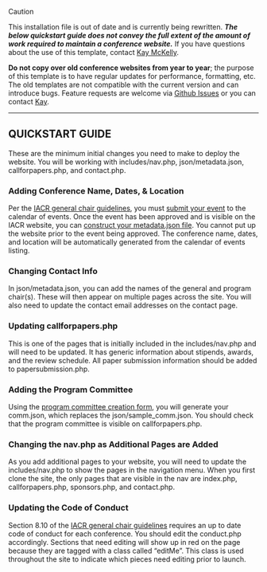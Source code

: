 
> [!CAUTION]
> This installation file is out of date and is currently being rewritten. 
> ***The below quickstart guide does not convey the full extent of the 
> amount of work required to 
> maintain a conference website.***
> If you have questions about the use of this template, contact 
> [Kay McKelly](https://github.com/kaymckelly).

**Do not copy over old conference websites from year to year**; the purpose of this template is to have regular updates for performance, formatting, etc. The old templates are not compatible with the current version and can introduce bugs. Feature requests are welcome via [Github Issues](https://github.com/IACR/conference-template/issues/new) or you can contact [Kay](https://github.com/kaymckelly).

---

## QUICKSTART GUIDE
These are the minimum initial changes you need to make to deploy the website. You will be working with includes/nav.php, json/metadata.json, callforpapers.php, and contact.php.

### Adding Conference Name, Dates, & Location
Per the [IACR general chair guidelines](https://iacr.org/docs/genchair.pdf), you must [submit your event](https://www.iacr.org/events/edit.php) to the calendar of events. Once the event has been approved and is visible on the IACR website, you can [construct your metadata.json file](https://www.iacr.org/cryptodb/pc/). You cannot put up the website prior to the event being approved. The conference name, dates, and location will be automatically generated from the calendar of events listing.

### Changing Contact Info
In json/metadata.json, you can add the names of the general and program chair(s). These will then appear on multiple pages across the site. You will also need to update the contact email addresses on the contact page.

### Updating callforpapers.php
This is one of the pages that is initially included in the includes/nav.php and will need to be updated. It has generic information about stipends, awards, and the review schedule. All paper submission information should be added to papersubmission.php.

### Adding the Program Committee
Using the [program committee creation form](https://www.iacr.org/cryptodb/pc/), you will generate your comm.json, which replaces the json/sample_comm.json. You should check that the program committee is visible on callforpapers.php.

### Changing the nav.php as Additional Pages are Added
As you add additional pages to your website, you will need to update the includes/nav.php to show the pages in the navigation menu. When you first clone the site, the only pages that are visible in the nav are index.php, callforpapers.php, sponsors.php, and contact.php.

### Updating the Code of Conduct
Section 8.10 of the [IACR general chair guidelines](https://iacr.org/docs/genchair.pdf) requires an up to date code of conduct for each conference. You should edit the conduct.php accordingly. Sections that need editing will show up in red on the page because they are tagged with a class called “editMe”. This class is used throughout the site to indicate which pieces need editing prior to launch.
